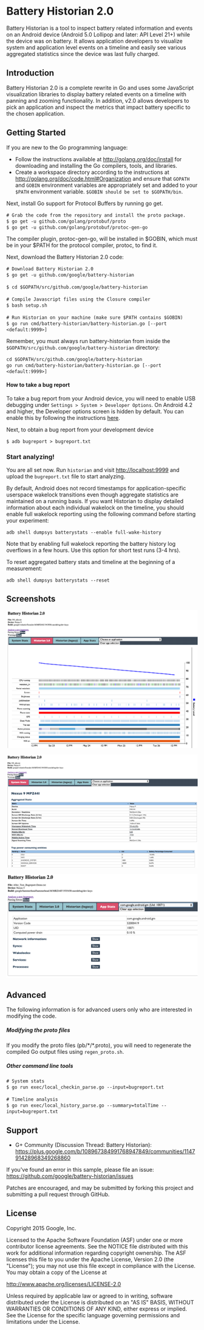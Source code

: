 Battery Historian 2.0
=====================

Battery Historian is a tool to inspect battery related information and events on an Android device (Android 5.0 Lollipop and later: API Level 21+) while the device was on battery. It allows application developers to visualize system and application level events on a timeline and easily see various aggregated statistics since the device was last fully charged.

Introduction
------------
Battery Historian 2.0 is a complete rewrite in Go and uses some JavaScript visualization libraries to display battery related events on a timeline with panning and zooming functionality. In addition, v2.0 allows developers to pick an application and inspect the metrics that impact battery specific to the chosen application.


Getting Started
---------------
If you are new to the Go programming language:

* Follow the instructions available at <http://golang.org/doc/install> for downloading and installing the Go compilers, tools, and libraries.
* Create a workspace directory according to the instructions at
  <http://golang.org/doc/code.html#Organization> and ensure that `GOPATH` and
  `GOBIN` environment variables are appropriately set and added to your `$PATH`
  environment variable. `$GOBIN should be set to $GOPATH/bin`.

Next, install Go support for Protocol Buffers by running go get.

```
# Grab the code from the repository and install the proto package.
$ go get -u github.com/golang/protobuf/proto
$ go get -u github.com/golang/protobuf/protoc-gen-go
```

The compiler plugin, protoc-gen-go, will be installed in $GOBIN, which must be
in your $PATH for the protocol compiler, protoc, to find it.

Next, download the Battery Historian 2.0 code:


```
# Download Battery Historian 2.0
$ go get -u github.com/google/battery-historian

$ cd $GOPATH/src/github.com/google/battery-historian

# Compile Javascript files using the Closure compiler
$ bash setup.sh

# Run Historian on your machine (make sure $PATH contains $GOBIN)
$ go run cmd/battery-historian/battery-historian.go [--port <default:9999>]
```

Remember, you must always run battery-historian from inside the `$GOPATH/src/github.com/google/battery-historian` directory:

```
cd $GOPATH/src/github.com/google/battery-historian
go run cmd/battery-historian/battery-historian.go [--port <default:9999>]
```


#### How to take a bug report

To take a bug report from your Android device, you will need to enable USB debugging under `Settings > System > Developer Options`. On Android 4.2 and higher, the Developer options screen is hidden by default. You can enable this by following the instructions [here](<http://developer.android.com/tools/help/adb.html#Enabling>).

Next, to obtain a bug report from your development device

```
$ adb bugreport > bugreport.txt
```

### Start analyzing!
You are all set now. Run `historian` and visit <http://localhost:9999> and upload the `bugreport.txt` file to start analyzing.

By default, Android does not record timestamps for application-specific
userspace wakelock transitions even though aggregate statistics are maintained
on a running basis. If you want Historian to display detailed information about
each individual wakelock on the timeline, you should enable full wakelock reporting using the following command before starting your experiment:

```
adb shell dumpsys batterystats --enable full-wake-history
```

Note that by enabling full wakelock reporting the battery history log overflows
in a few hours. Use this option for short test runs (3-4 hrs).

To reset aggregated battery stats and timeline at the beginning of a measurement:

```
adb shell dumpsys batterystats --reset
```

Screenshots
-----------
![Visualization](/screenshots/viz.png "Timeline Visualization")

![System](/screenshots/stats.png "Aggregated System statistics since the device was last fully charged")

![App](/screenshots/app.png "Application specific statistics")

Advanced
--------
The following information is for advanced users only who are interested in modifying the code.

##### Modifying the proto files
If you modify the proto files (pb/\*/\*.proto), you will need to regenerate the compiled Go output files using `regen_proto.sh`.

##### Other command line tools
```
# System stats
$ go run exec/local_checkin_parse.go --input=bugreport.txt

# Timeline analysis
$ go run exec/local_history_parse.go --summary=totalTime --input=bugreport.txt
```


Support
-------

- G+ Community (Discussion Thread: Battery Historian): https://plus.google.com/b/108967384991768947849/communities/114791428968349268860

If you've found an error in this sample, please file an issue:
<https://github.com/google/battery-historian/issues>

Patches are encouraged, and may be submitted by forking this project and
submitting a pull request through GitHub.

License
-------

Copyright 2015 Google, Inc.

Licensed to the Apache Software Foundation (ASF) under one or more contributor
license agreements.  See the NOTICE file distributed with this work for
additional information regarding copyright ownership.  The ASF licenses this
file to you under the Apache License, Version 2.0 (the "License"); you may not
use this file except in compliance with the License.  You may obtain a copy of
the License at

  <http://www.apache.org/licenses/LICENSE-2.0>

Unless required by applicable law or agreed to in writing, software
distributed under the License is distributed on an "AS IS" BASIS, WITHOUT
WARRANTIES OR CONDITIONS OF ANY KIND, either express or implied.  See the
License for the specific language governing permissions and limitations under
the License.
